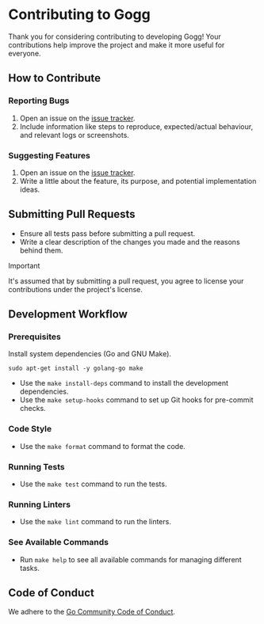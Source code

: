 # Contributing to Gogg

Thank you for considering contributing to developing Gogg!
Your contributions help improve the project and make it more useful for everyone.

## How to Contribute

### Reporting Bugs

1. Open an issue on the [issue tracker](https://github.com/habedi/gogg/issues).
2. Include information like steps to reproduce, expected/actual behaviour, and relevant logs or screenshots.

### Suggesting Features

1. Open an issue on the [issue tracker](https://github.com/habedi/gogg/issues).
2. Write a little about the feature, its purpose, and potential implementation ideas.

## Submitting Pull Requests

- Ensure all tests pass before submitting a pull request.
- Write a clear description of the changes you made and the reasons behind them.

> [!IMPORTANT]
> It's assumed that by submitting a pull request, you agree to license your contributions under the project's license.

## Development Workflow

### Prerequisites

Install system dependencies (Go and GNU Make).

```shell
sudo apt-get install -y golang-go make
```

- Use the `make install-deps` command to install the development dependencies.
- Use the `make setup-hooks` command to set up Git hooks for pre-commit checks.

### Code Style

- Use the `make format` command to format the code.

### Running Tests

- Use the `make test` command to run the tests.

### Running Linters

- Use the `make lint` command to run the linters.

### See Available Commands

- Run `make help` to see all available commands for managing different tasks.

## Code of Conduct

We adhere to the [Go Community Code of Conduct](https://go.dev/conduct).
